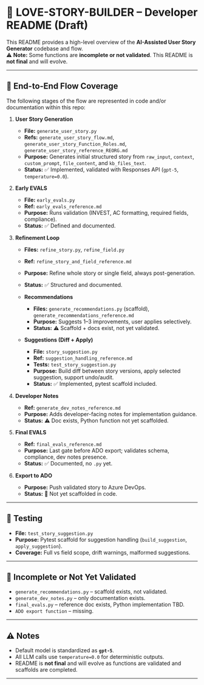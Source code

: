 
# 📖 LOVE-STORY-BUILDER – Developer README (Draft)

This README provides a high-level overview of the **AI-Assisted User Story Generator** codebase and flow.  
⚠️ **Note:** Some functions are **incomplete or not validated**. This README is **not final** and will evolve.

---

## 🧭 End-to-End Flow Coverage

The following stages of the flow are represented in code and/or documentation within this repo:

1. **User Story Generation**
   - **File:** `generate_user_story.py`
   - **Refs:** `generate_user_story_flow.md`, `generate_user_story_Function_Roles.md`, `generate_user_story_reference_REORG.md`
   - **Purpose:** Generates initial structured story from `raw_input`, `context`, `custom_prompt`, `file_content`, and `kb_files_text`.
   - **Status:** ✅ Implemented, validated with Responses API (`gpt-5`, `temperature=0.0`).

2. **Early EVALS**
   - **File:** `early_evals.py`
   - **Ref:** `early_evals_reference.md`
   - **Purpose:** Runs validation (INVEST, AC formatting, required fields, compliance).
   - **Status:** ✅ Defined and documented.

3. **Refinement Loop**
   - **Files:** `refine_story.py`, `refine_field.py`
   - **Ref:** `refine_story_and_field_reference.md`
   - **Purpose:** Refine whole story or single field, always post-generation.
   - **Status:** ✅ Structured and documented.

   - **Recommendations**
     - **Files:** `generate_recommendations.py` (scaffold), `generate_recommendations_reference.md`
     - **Purpose:** Suggests 1–3 improvements, user applies selectively.
     - **Status:** ⚠️ Scaffold + docs exist, not yet validated.

   - **Suggestions (Diff + Apply)**
     - **File:** `story_suggestion.py`
     - **Ref:** `suggestion_handling_reference.md`
     - **Tests:** `test_story_suggestion.py`
     - **Purpose:** Build diff between story versions, apply selected suggestion, support undo/audit.
     - **Status:** ✅ Implemented, pytest scaffold included.

4. **Developer Notes**
   - **Ref:** `generate_dev_notes_reference.md`
   - **Purpose:** Adds developer-facing notes for implementation guidance.
   - **Status:** ⚠️ Doc exists, Python function not yet scaffolded.

5. **Final EVALS**
   - **Ref:** `final_evals_reference.md`
   - **Purpose:** Last gate before ADO export; validates schema, compliance, dev notes presence.
   - **Status:** ✅ Documented, no `.py` yet.

6. **Export to ADO**
   - **Purpose:** Push validated story to Azure DevOps.
   - **Status:** 🚧 Not yet scaffolded in code.

---

## 🧪 Testing

- **File:** `test_story_suggestion.py`
- **Purpose:** Pytest scaffold for suggestion handling (`build_suggestion`, `apply_suggestion`).
- **Coverage:** Full vs field scope, drift warnings, malformed suggestions.

---

## 🚧 Incomplete or Not Yet Validated

- `generate_recommendations.py` – scaffold exists, not validated.
- `generate_dev_notes.py` – only documentation exists.
- `final_evals.py` – reference doc exists, Python implementation TBD.
- `ADO export function` – missing.

---

## ⚠️ Notes

- Default model is standardized as **`gpt-5`**.
- All LLM calls use `temperature=0.0` for deterministic outputs.
- README is **not final** and will evolve as functions are validated and scaffolds are completed.

---



